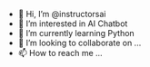 - 👋 Hi, I’m @instructorsai
- 👀 I’m interested in AI Chatbot
- 🌱 I’m currently learning Python
- 💞️ I’m looking to collaborate on ...
- 📫 How to reach me ...

<!---
patilketan2021/patilketan2021 is a ✨ special ✨ repository because its `README.md` (this file) appears on your GitHub profile.
You can click the Preview link to take a look at your changes.
--->
